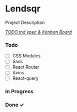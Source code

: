 # Lendsqr

Project Description

<em>[TODO.md spec & Kanban Board](https://bit.ly/3fCwKfM)</em>

### Todo

- [ ] CSS Modules  
- [ ] Sass  
- [ ] React Router  
- [ ] Axios  
- [ ] React-query  

### In Progress


### Done ✓


